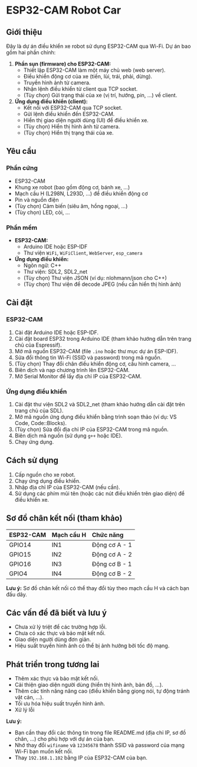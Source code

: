 # ESP32-CAM Robot Car

## Giới thiệu

Đây là dự án điều khiển xe robot sử dụng ESP32-CAM qua Wi-Fi. Dự án bao gồm hai phần chính:

1.  **Phần sụn (firmware) cho ESP32-CAM:**
    *   Thiết lập ESP32-CAM làm một máy chủ web (web server).
    *   Điều khiển động cơ của xe (tiến, lùi, trái, phải, dừng).
    *   Truyền hình ảnh từ camera.
    *   Nhận lệnh điều khiển từ client qua TCP socket.
    *   (Tùy chọn) Gửi trạng thái của xe (vị trí, hướng, pin, ...) về client.
2.  **Ứng dụng điều khiển (client):**
    *   Kết nối với ESP32-CAM qua TCP socket.
    *   Gửi lệnh điều khiển đến ESP32-CAM.
    *   Hiển thị giao diện người dùng (UI) để điều khiển xe.
    *   (Tùy chọn) Hiển thị hình ảnh từ camera.
    *   (Tùy chọn) Hiển thị trạng thái của xe.

## Yêu cầu

### Phần cứng

*   ESP32-CAM
*   Khung xe robot (bao gồm động cơ, bánh xe, ...)
*   Mạch cầu H (L298N, L293D, ...) để điều khiển động cơ
*   Pin và nguồn điện
*   (Tùy chọn) Cảm biến (siêu âm, hồng ngoại, ...)
*   (Tùy chọn) LED, còi, ...

### Phần mềm

*   **ESP32-CAM:**
    *   Arduino IDE hoặc ESP-IDF
    *   Thư viện `WiFi`, `WiFiClient`, `WebServer`, `esp_camera`
*   **Ứng dụng điều khiển:**
    *   Ngôn ngữ: C++
    *   Thư viện: SDL2, SDL2\_net
    *   (Tùy chọn) Thư viện JSON (ví dụ: nlohmann/json cho C++)
    *   (Tùy chọn) Thư viện để decode JPEG (nếu cần hiển thị hình ảnh)

## Cài đặt

### ESP32-CAM

1.  Cài đặt Arduino IDE hoặc ESP-IDF.
2.  Cài đặt board ESP32 trong Arduino IDE (tham khảo hướng dẫn trên trang chủ của Espressif).
3.  Mở mã nguồn ESP32-CAM (file `.ino` hoặc thư mục dự án ESP-IDF).
4.  Sửa đổi thông tin Wi-Fi (SSID và password) trong mã nguồn.
5.  (Tùy chọn) Thay đổi chân điều khiển động cơ, cấu hình camera, ...
6.  Biên dịch và nạp chương trình lên ESP32-CAM.
7.  Mở Serial Monitor để lấy địa chỉ IP của ESP32-CAM.

### Ứng dụng điều khiển

1.  Cài đặt thư viện SDL2 và SDL2\_net (tham khảo hướng dẫn cài đặt trên trang chủ của SDL).
2.  Mở mã nguồn ứng dụng điều khiển bằng trình soạn thảo (ví dụ: VS Code, Code::Blocks).
3.  (Tùy chọn) Sửa đổi địa chỉ IP của ESP32-CAM trong mã nguồn.
4.  Biên dịch mã nguồn (sử dụng `g++` hoặc IDE).
5.  Chạy ứng dụng.

## Cách sử dụng

1.  Cấp nguồn cho xe robot.
2.  Chạy ứng dụng điều khiển.
3.  Nhập địa chỉ IP của ESP32-CAM (nếu cần).
4.  Sử dụng các phím mũi tên (hoặc các nút điều khiển trên giao diện) để điều khiển xe.

## Sơ đồ chân kết nối (tham khảo)

| ESP32-CAM | Mạch cầu H | Chức năng    |
| :-------- | :--------- | :----------- |
| GPIO14    | IN1        | Động cơ A - 1 |
| GPIO15    | IN2        | Động cơ A - 2 |
| GPIO16    | IN3        | Động cơ B - 1 |
| GPIO4     | IN4        | Động cơ B - 2 |

**Lưu ý:** Sơ đồ chân kết nối có thể thay đổi tùy theo mạch cầu H và cách bạn đấu dây.

## Các vấn đề đã biết và lưu ý

*   Chưa xử lý triệt để các trường hợp lỗi.
*   Chưa có xác thực và bảo mật kết nối.
*   Giao diện người dùng đơn giản.
*   Hiệu suất truyền hình ảnh có thể bị ảnh hưởng bởi tốc độ mạng.

## Phát triển trong tương lai

*   Thêm xác thực và bảo mật kết nối.
*   Cải thiện giao diện người dùng (hiển thị hình ảnh, bản đồ, ...).
*   Thêm các tính năng nâng cao (điều khiển bằng giọng nói, tự động tránh vật cản, ...).
*   Tối ưu hóa hiệu suất truyền hình ảnh.
*   Xử lý lỗi


**Lưu ý:**

*   Bạn cần thay đổi các thông tin trong file README.md (địa chỉ IP, sơ đồ chân, ...) cho phù hợp với dự án của bạn.
*   Nhớ thay đổi `wifiname` và `12345678` thành SSID và password của mạng Wi-Fi bạn muốn kết nối.
*   Thay `192.168.1.102` bằng IP của ESP32-CAM của bạn.
